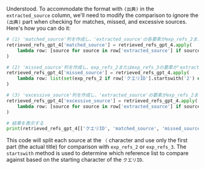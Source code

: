 Understood. To accommodate the format with `(出典)` in the `extracted_source` column, we'll need to modify the comparison to ignore the `(出典)` part when checking for matches, missed, and excessive sources. Here's how you can do it:

```python
# (1) 'matched_source'列を作成し、'extracted_source'の各要素がexp_refs_2またはexp_refs_3に含まれているかをクエリIDに基づいてチェックする
retrieved_refs_gpt_4['matched_source'] = retrieved_refs_gpt_4.apply(
    lambda row: [source for source in row['extracted_source'] if source.split('（')[0] in (exp_refs_2 if row['クエリID'].startswith('2') else exp_refs_3)], axis=1
)

# (2) 'missed_source'列を作成し、exp_refs_2またはexp_refs_3の要素が'extracted_source'に含まれていないものをクエリIDに基づいてチェックする
retrieved_refs_gpt_4['missed_source'] = retrieved_refs_gpt_4.apply(
    lambda row: list(set(exp_refs_2 if row['クエリID'].startswith('2') else exp_refs_3) - set(source.split('（')[0] for source in row['extracted_source'])), axis=1
)

# (3) 'excessive_source'列を作成し、'extracted_source'の要素がexp_refs_2またはexp_refs_3に含まれていないものをクエリIDに基づいてチェックする
retrieved_refs_gpt_4['excessive_source'] = retrieved_refs_gpt_4.apply(
    lambda row: [source for source in row['extracted_source'] if source.split('（')[0] not in (exp_refs_2 if row['クエリID'].startswith('2') else exp_refs_3)], axis=1
)

# 結果を表示する
print(retrieved_refs_gpt_4[['クエリID', 'matched_source', 'missed_source', 'excessive_source']])
```

This code will split each source at the `（` character and use only the first part (the actual title) for comparison with `exp_refs_2` or `exp_refs_3`. The `startswith` method is used to determine which reference list to compare against based on the starting character of the `クエリID`.